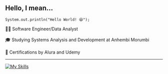 ## Hello, I mean... 

``
System.out.println("Hello World! 😆");
``

👨‍💻 Software Engineer/Data Analyst<br>  
🎓 Studying Systems Analysis and Development at Anhembi Morumbi<br>  
📖 Certifications by Alura and Udemy<br>  

---

[![My Skills](https://skillicons.dev/icons?i=java,spring,mysql,js,html,css,react)](https://skillicons.dev)
